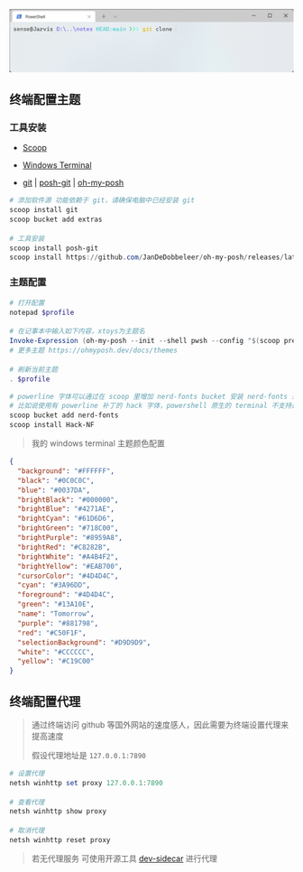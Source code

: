![preview](../assets/terminal.png)

## 终端配置主题

### 工具安装

- [Scoop](./scoop.md)

- [Windows Terminal](https://www.microsoft.com/zh-cn/p/windows-terminal/9n0dx20hk701)
- [git](https://git-scm.com/downloads) | [posh-git](https://github.com/dahlbyk/posh-git) | [oh-my-posh](https://github.com/JanDeDobbeleer/oh-my-posh)

```powershell
# 添加软件源 功能依赖于 git，请确保电脑中已经安装 git
scoop install git
scoop bucket add extras

# 工具安装
scoop install posh-git
scoop install https://github.com/JanDeDobbeleer/oh-my-posh/releases/latest/download/oh-my-posh.json
```

### 主题配置

```powershell
# 打开配置
notepad $profile

# 在记事本中输入如下内容，xtoys为主题名
Invoke-Expression (oh-my-posh --init --shell pwsh --config "$(scoop prefix oh-my-posh)/themes/xtoys.omp.json")
# 更多主题 https://ohmyposh.dev/docs/themes

# 刷新当前主题
. $profile
```

```powershell
# powerline 字体可以通过在 scoop 里增加 nerd-fonts bucket 安装 nerd-fonts 来支持
# 比如说使用有 powerline 补丁的 hack 字体，powershell 原生的 terminal 不支持这些字体，所以请安装其他的终端模拟器来使用，比如 windows terminal
scoop bucket add nerd-fonts
scoop install Hack-NF
```

> 我的 windows terminal 主题颜色配置

```json
{
  "background": "#FFFFFF",
  "black": "#0C0C0C",
  "blue": "#0037DA",
  "brightBlack": "#000000",
  "brightBlue": "#4271AE",
  "brightCyan": "#61D6D6",
  "brightGreen": "#718C00",
  "brightPurple": "#8959A8",
  "brightRed": "#C8282B",
  "brightWhite": "#A4B4F2",
  "brightYellow": "#EAB700",
  "cursorColor": "#4D4D4C",
  "cyan": "#3A96DD",
  "foreground": "#4D4D4C",
  "green": "#13A10E",
  "name": "Tomorrow",
  "purple": "#881798",
  "red": "#C50F1F",
  "selectionBackground": "#D9D9D9",
  "white": "#CCCCCC",
  "yellow": "#C19C00"
}
```

## 终端配置代理

> 通过终端访问 github 等国外网站的速度感人，因此需要为终端设置代理来提高速度
>
> 假设代理地址是 `127.0.0.1:7890`

```powershell
# 设置代理
netsh winhttp set proxy 127.0.0.1:7890

# 查看代理
netsh winhttp show proxy

# 取消代理
netsh winhttp reset proxy
```

> 若无代理服务 可使用开源工具 [dev-sidecar](https://github.com/docmirror/dev-sidecar) 进行代理
